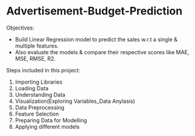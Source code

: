 # Advertisement-Budget-Prediction

Objectives:
- Build Linear Regression model to predict the sales w.r.t a single & multiple features.
- Also evaluate the models & compare their respective scores like MAE, MSE, RMSE, R2.

Steps included in this project:
1. Importing Libraries
2. Loading Data
3. Understanding Data
4. Visualization(Exploring Variables_Data Anylasis)
5. Data Preprocessing
6. Feature Selection
7. Preparing Data for Modelling
8. Applying different models
